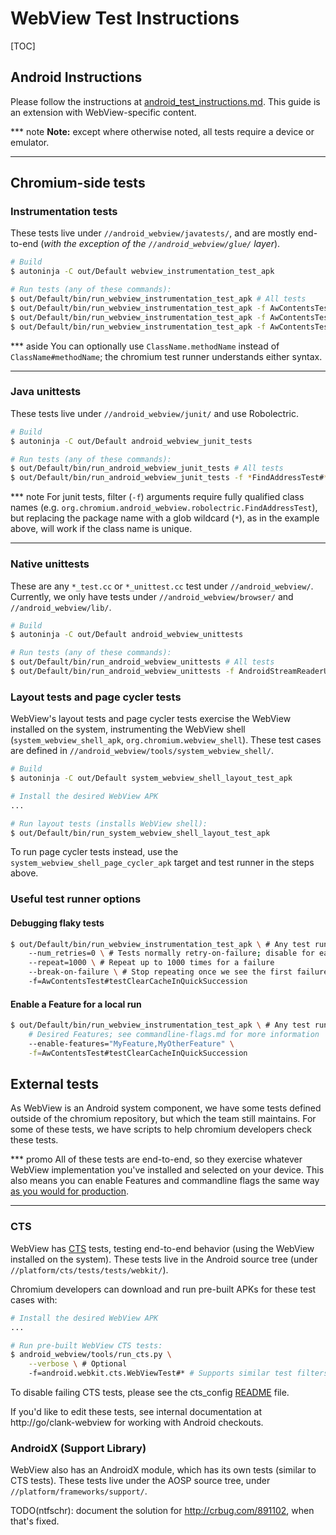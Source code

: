 # WebView Test Instructions

[TOC]

## Android Instructions

Please follow the instructions at
[android_test_instructions.md](/docs/testing/android_test_instructions.md).
This guide is an extension with WebView-specific content.

*** note
**Note:** except where otherwise noted, all tests require a device or emulator.
***

## Chromium-side tests

### Instrumentation tests

These tests live under `//android_webview/javatests/`, and are mostly
end-to-end (*with the exception of the `//android_webview/glue/` layer*).

```sh
# Build
$ autoninja -C out/Default webview_instrumentation_test_apk

# Run tests (any of these commands):
$ out/Default/bin/run_webview_instrumentation_test_apk # All tests
$ out/Default/bin/run_webview_instrumentation_test_apk -f AwContentsTest#* # A particular test suite
$ out/Default/bin/run_webview_instrumentation_test_apk -f AwContentsTest#testClearCacheInQuickSuccession # A single test
$ out/Default/bin/run_webview_instrumentation_test_apk -f AwContentsTest#*Succession # Any glob pattern matching 1 or more tests
```

*** aside
You can optionally use `ClassName.methodName` instead of `ClassName#methodName`;
the chromium test runner understands either syntax.
***

### Java unittests

These tests live under `//android_webview/junit/` and use Robolectric.

```sh
# Build
$ autoninja -C out/Default android_webview_junit_tests

# Run tests (any of these commands):
$ out/Default/bin/run_android_webview_junit_tests # All tests
$ out/Default/bin/run_android_webview_junit_tests -f *FindAddressTest#* # Same glob patterns work here
```

*** note
For junit tests, filter (`-f`) arguments require fully qualified class names
(e.g. `org.chromium.android_webview.robolectric.FindAddressTest`), but replacing
the package name with a glob wildcard (`*`), as in the example above, will work
if the class name is unique.
***

### Native unittests

These are any `*_test.cc` or `*_unittest.cc` test under `//android_webview/`.
Currently, we only have tests under `//android_webview/browser/` and
`//android_webview/lib/`.

```sh
# Build
$ autoninja -C out/Default android_webview_unittests

# Run tests (any of these commands):
$ out/Default/bin/run_android_webview_unittests # All tests
$ out/Default/bin/run_android_webview_unittests -f AndroidStreamReaderURLRequestJobTest.* # Same glob patterns work here
```

### Layout tests and page cycler tests

WebView's layout tests and page cycler tests exercise the WebView installed on
the system, instrumenting the WebView shell (`system_webview_shell_apk`,
`org.chromium.webview_shell`). These test cases are defined in
`//android_webview/tools/system_webview_shell/`.

```sh
# Build
$ autoninja -C out/Default system_webview_shell_layout_test_apk

# Install the desired WebView APK
...

# Run layout tests (installs WebView shell):
$ out/Default/bin/run_system_webview_shell_layout_test_apk
```

To run page cycler tests instead, use the `system_webview_shell_page_cycler_apk`
target and test runner in the steps above.

### Useful test runner options

#### Debugging flaky tests

```sh
$ out/Default/bin/run_webview_instrumentation_test_apk \ # Any test runner
    --num_retries=0 \ # Tests normally retry-on-failure; disable for easier repo
    --repeat=1000 \ # Repeat up to 1000 times for a failure
    --break-on-failure \ # Stop repeating once we see the first failure
    -f=AwContentsTest#testClearCacheInQuickSuccession
```

#### Enable a Feature for a local run

```sh
$ out/Default/bin/run_webview_instrumentation_test_apk \ # Any test runner
    # Desired Features; see commandline-flags.md for more information
    --enable-features="MyFeature,MyOtherFeature" \
    -f=AwContentsTest#testClearCacheInQuickSuccession
```

## External tests

As WebView is an Android system component, we have some tests defined outside of
the chromium repository, but which the team still maintains. For some of these
tests, we have scripts to help chromium developers check these tests.

*** promo
All of these tests are end-to-end, so they exercise whatever WebView
implementation you've installed and selected on your device. This also means you
can enable Features and commandline flags the same way [as you would for
production](./commandline-flags.md).
***

### CTS

WebView has [CTS](https://source.android.com/compatibility/cts) tests, testing
end-to-end behavior (using the WebView installed on the system). These tests
live in the Android source tree (under `//platform/cts/tests/tests/webkit/`).

Chromium developers can download and run pre-built APKs for these test cases
with:

```sh
# Install the desired WebView APK
...

# Run pre-built WebView CTS tests:
$ android_webview/tools/run_cts.py \
    --verbose \ # Optional
    -f=android.webkit.cts.WebViewTest#* # Supports similar test filters
```

To disable failing CTS tests, please see the cts_config
[README](../tools/cts_config/README.md) file.

If you'd like to edit these tests, see internal documentation at
http://go/clank-webview for working with Android checkouts.

### AndroidX (Support Library)

WebView also has an AndroidX module, which has its own tests (similar to CTS
tests). These tests live under the AOSP source tree, under
`//platform/frameworks/support/`.

TODO(ntfschr): document the solution for http://crbug.com/891102, when that's
fixed.
